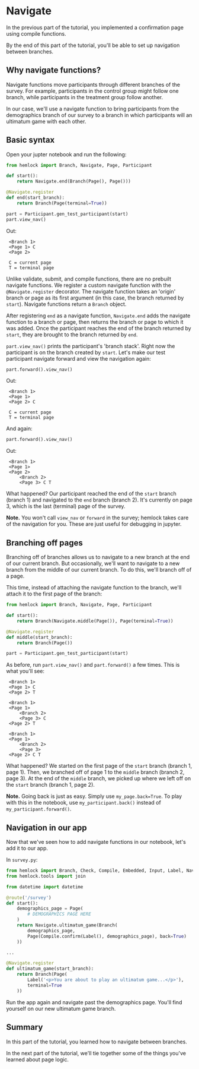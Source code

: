 # Navigate

In the previous part of the tutorial, you implemented a confirmation page using compile functions.

By the end of this part of the tutorial, you'll be able to set up navigation between branches.

## Why navigate functions?

Navigate functions move participants through different branches of the survey. For example, participants in the control group might follow one branch, while participants in the treatment group follow another.

In our case, we'll use a navigate function to bring participants from the demographics branch of our survey to a branch in which participants will an ultimatum game with each other.

## Basic syntax

Open your jupter notebook and run the following:

```python
from hemlock import Branch, Navigate, Page, Participant

def start():
    return Navigate.end(Branch(Page(), Page()))

@Navigate.register
def end(start_branch):
    return Branch(Page(terminal=True))

part = Participant.gen_test_participant(start)
part.view_nav()
```

Out:

```
 <Branch 1>
 <Page 1> C 
 <Page 2>  

 C = current page 
 T = terminal page
```

Unlike validate, submit, and compile functions, there are no prebuilt navigate functions. We register a custom navigate function with the `@Navigate.register` decorator. The navigate function takes an 'origin' branch or page as its first argument (in this case, the branch returned by `start`). Navigate functions return a `Branch` object.

After registering `end` as a navigate function, `Navigate.end` adds the navigate function to a branch or page, then returns the branch or page to which it was added. Once the participant reaches the end of the branch returned by `start`, they are brought to the branch returned by `end`.

`part.view_nav()` prints the participant's 'branch stack'. Right now the participant is on the branch created by `start`. Let's make our test participant navigate forward and view the navigation again:

```python
part.forward().view_nav()
```

Out:

```
 <Branch 1>
 <Page 1>  
 <Page 2> C 

 C = current page 
 T = terminal page
```

And again:

```python
part.forward().view_nav()
```

Out:

```
 <Branch 1>
 <Page 1>  
 <Page 2>  
     <Branch 2>
     <Page 3> C T
```

What happened? Our participant reached the end of the `start` branch (branch 1) and navigated to the `end` branch (branch 2). It's currently on page 3, which is the last (terminal) page of the survey.

**Note.** You won't call `view_nav` or `forward` in the survey; hemlock takes care of the navigation for you. These are just useful for debugging in jupyter.

## Branching off pages

Branching off of branches allows us to navigate to a new branch at the end of our current branch. But occasionally, we'll want to navigate to a new branch from the middle of our current branch. To do this, we'll branch off of a page.

This time, instead of attaching the navigate function to the branch, we'll attach it to the first page of the branch:

```python
from hemlock import Branch, Navigate, Page, Participant

def start():
    return Branch(Navigate.middle(Page()), Page(terminal=True))

@Navigate.register
def middle(start_branch):
    return Branch(Page())

part = Participant.gen_test_participant(start)
```

As before, run `part.view_nav()` and `part.forward()` a few times. This is what you'll see:

```
 <Branch 1>
 <Page 1> C 
 <Page 2> T
```

```
 <Branch 1>
 <Page 1> 
     <Branch 2>
     <Page 3> C 
 <Page 2> T
```

```
 <Branch 1>
 <Page 1> 
     <Branch 2>
     <Page 3> 
 <Page 2> C T
```

What happened? We started on the first page of the `start` branch (branch 1, page 1). Then, we branched off of page 1 to the `middle` branch (branch 2, page 3). At the end of the `middle` branch, we picked up where we left off on the `start` branch (branch 1, page 2).

**Note.** Going back is just as easy. Simply use `my_page.back=True`. To play with this in the notebook, use `my_participant.back()` instead of `my_participant.forward()`.

## Navigation in our app

Now that we've seen how to add navigate functions in our notebook, let's add it to our app.

In `survey.py`:

```python
from hemlock import Branch, Check, Compile, Embedded, Input, Label, Navigate, Page, Range, Select, Submit, Validate, route
from hemlock.tools import join

from datetime import datetime

@route('/survey')
def start():
    demographics_page = Page(
        # DEMOGRAPHICS PAGE HERE
    )
    return Navigate.ultimatum_game(Branch(
        demographics_page,
        Page(Compile.confirm(Label(), demographics_page), back=True)
    ))

...

@Navigate.register
def ultimatum_game(start_branch):
    return Branch(Page(
        Label('<p>You are about to play an ultimatum game...</p>'), 
        terminal=True
    ))
```

Run the app again and navigate past the demographics page. You'll find yourself on our new ultimatum game branch.

## Summary

In this part of the tutorial, you learned how to navigate between branches. 

In the next part of the tutorial, we'll tie together some of the things you've learned about page logic.